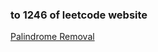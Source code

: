 ### to 1246 of leetcode website

[Palindrome Removal](https://leetcode-cn.com/problems/palindrome-removal/)